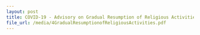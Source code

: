 ```yaml
---
layout: post
title: COVID-19 - Advisory on Gradual Resumption of Religious Activities issued on 25 May 2020
file_url: /media/4GradualResumptionofReligiousActivities.pdf
---
```


